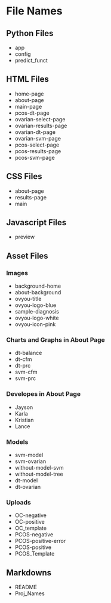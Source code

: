 # **File Names**

## Python Files
- app
- config
- predict_funct

## HTML Files
- home-page
- about-page
- main-page
- pcos-dt-page
- ovarian-select-page
- ovarian-results-page
- ovarian-dt-page
- ovarian-svm-page
- pcos-select-page
- pcos-results-page
- pcos-svm-page

## CSS Files
- about-page
- results-page
- main

## Javascript Files
- preview

## Asset Files
### Images
- background-home
- about-background
- ovyou-title
- ovyou-logo-blue
- sample-diagnosis
- ovyou-logo-white
- ovyou-icon-pink

### Charts and Graphs in About Page
- dt-balance
- dt-cfm
- dt-prc
- svm-cfm
- svm-prc

### Developes in About Page
- Jayson
- Karla
- Kristian
- Lance

### Models
- svm-model
- svm-ovarian
- without-model-svm
- without-model-tree
- dt-model
- dt-ovarian

### Uploads
- OC-negative
- OC-positive
- OC_template
- PCOS-negative
- PCOS-positive-error
- PCOS-positive
- PCOS_Template

## Markdowns
- README
- Proj_Names
